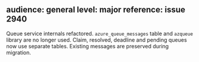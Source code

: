 audience: general
level: major
reference: issue 2940
---

Queue service internals refactored. `azure_queue_messages` table and `azqueue` library are no longer used.
Claim, resolved, deadline and pending queues now use separate tables. Existing messages are preserved during migration.
